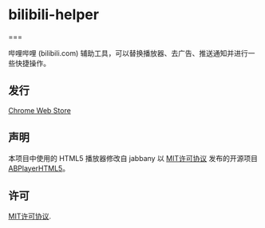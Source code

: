 # bilibili-helper
===

哔哩哔哩 (bilibili.com) 辅助工具，可以替换播放器、去广告、推送通知并进行一些快捷操作。

## 发行

[Chrome Web Store](https://chrome.google.com/webstore/detail/kpbnombpnpcffllnianjibmpadjolanh)

## 声明

本项目中使用的 HTML5 播放器修改自 jabbany 以 [MIT许可协议](http://www.opensource.org/licenses/mit-license.php) 发布的开源项目 [ABPlayerHTML5](https://github.com/jabbany/ABPlayerHTML5)。

## 许可
[MIT许可协议](http://www.opensource.org/licenses/mit-license.php).